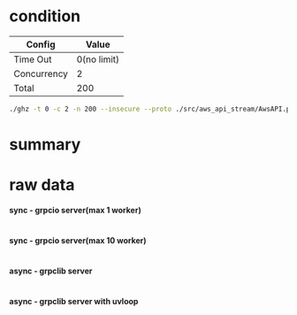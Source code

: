 # condition
| Config      | Value       |
|-------------|-------------|
| Time Out    | 0(no limit) |
| Concurrency | 2           |
| Total       | 200         |
```bash
./ghz -t 0 -c 2 -n 200 --insecure --proto ./src/aws_api_stream/AwsAPI.proto --call AwsAPI.S3.GetObjects -d '{"bucket":"storybook.spaceone.dev"}' 0.0.0.0:50051
```

# summary


# raw data

#### sync - grpcio server(max 1 worker)
```bash

```
#### sync - grpcio server(max 10 worker)
```bash

```
#### async - grpclib server
```bash


```
#### async - grpclib server with uvloop 
```bash

```